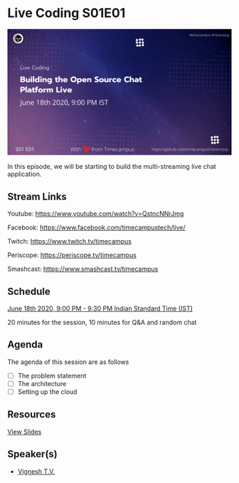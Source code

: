 # Live Coding S01E01

[![alt text](LC-S01E01.png "Watch/Subscribe to the video")](https://www.youtube.com/watch?v=QstncNNrJmg)

In this episode, we will be starting to build the multi-streaming live chat application.

## Stream Links

Youtube: https://www.youtube.com/watch?v=QstncNNrJmg

Facebook: https://www.facebook.com/timecampustech/live/

Twitch: https://www.twitch.tv/timecampus


Periscope: https://periscope.tv/timecampus

Smashcast: https://www.smashcast.tv/timecampus

## Schedule

[June 18th 2020, 9:00 PM - 9:30 PM Indian Standard Time (IST)](https://calendar.google.com/event?action=TEMPLATE&tmeid=M3YzdDM3MTlkaDA3NmNuYnQ4MHU3N2xiYjQgdGltZWNhbXB1cy5jb21fM2hxNHB0a3MwbGUycm5kMGowMW82MDE0YWdAZw&tmsrc=timecampus.com_3hq4ptks0le2rnd0j01o6014ag%40group.calendar.google.com)

20 minutes for the session, 10 minutes for Q&A and random chat

## Agenda

The agenda of this session are as follows

- [ ] The problem statement
- [ ] The architecture
- [ ] Setting up the cloud

## Resources

[View Slides](https://docs.google.com/presentation/d/1KD5oJo8QgIe7lB7eC4bo8ZXvO2UCaaivrYfiorM8IV0/edit?usp=sharing)

## Speaker(s)

- [Vignesh T.V.](http://tvvignesh.com/)